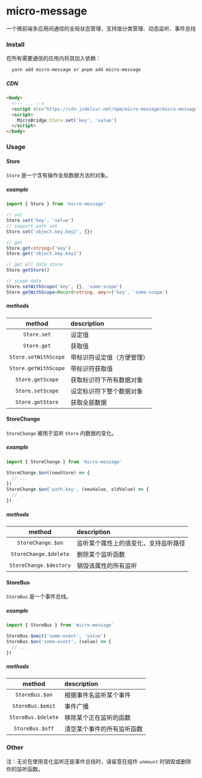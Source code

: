 # micro-message

一个微前端多应用间通信的全局状态管理，支持值分类管理、动态监听、事件总线

### Install

在所有需要通信的应用内将其加入依赖：

```bash
  yarn add micro-message or pnpm add micro-message
```

##### CDN

```html
<body>
  <!-- ... -->
  <script src="https://cdn.jsdelivr.net/npm/micro-message/micro-message/dist/micro-message.min.js"></script>
  <script>
    MicroBridge.Store.set('key', 'value')
  </script>
</body>
```

### Usage

#### Store

`Store` 是一个含有操作全局数据方法的对象。

##### example

```ts
import { Store } from 'micro-message'

// set
Store.set('key', 'value')
// support path set
Store.set('object.key.key2', {})

// get
Store.get<string>('key')
Store.get('object.key.key2')

// get all data store
Store.getStore()

// scope data
Store.setWithScope('key', {}, 'some-scope')
Store.getWithScope<Record<string, any>>('key', 'some-scope')
```

##### methods

|        method        | description                |
| :------------------: | :------------------------- |
|     `Store.set`      | 设定值                     |
|     `Store.get`      | 获取值                     |
| `Store.setWithScope` | 带标识符设定值（方便管理） |
| `Store.getWithScope` | 带标识符获取值             |
|   `Store.getScope`   | 获取标识符下所有数据对象   |
|   `Store.setScope`   | 设定标识符下整个数据对象   |
|   `Store.getStore`   | 获取全部数据               |

#### StoreChange

`StoreChange` 被用于监听 `Store` 内数据的变化。

##### example

```ts
import { StoreChange } from 'micro-message'

StoreChange.$on((newStore) => {
  // ...
})
StoreChange.$on('path.key', (newValue, oldValue) => {
  // ...
})
```

##### methods

|         method         | description                          |
| :--------------------: | :----------------------------------- |
|   `StoreChange.$on`    | 监听某个属性上的值变化，支持监听路径 |
| `StoreChange.$delete`  | 删除某个监听函数                     |
| `StoreChange.$destory` | 销毁该属性的所有监听                 |

#### StoreBus

`StoreBus` 是一个事件总线。

##### example

```ts
import { StoreBus } from 'micro-message'

StoreBus.$emit('some-event', 'value')
StoreBus.$on('some-event', (value) => {
  // ...
})
```

##### methods

|       method       | description                |
| :----------------: | :------------------------- |
|   `StoreBus.$on`   | 根据事件名监听某个事件     |
|  `StoreBus.$emit`  | 事件广播                   |
| `StoreBus.$delete` | 移除某个正在监听的函数     |
|  `StoreBus.$off`   | 清空某个事件的所有监听函数 |

### Other

注：无论在使用变化监听还是事件总线时，请留意在组件 `unmount` 时销毁或删除你的监听函数。
